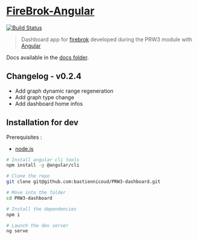 # [FireBrok-Angular](https://bastiennicoud.github.io/FireBrok-Angular/)

[![Build Status](https://travis-ci.com/bastiennicoud/FireBrok-Angular.svg?branch=master)](https://travis-ci.com/bastiennicoud/FireBrok-Angular)

> Dashboard app for [firebrok](https://github.com/CPNV-ES/FireBrok) developed during the PRW3 module with [Angular](https://angular.io)

Docs available in the [docs folder](./docs).

## Changelog - v0.2.4

- Add graph dynamic range regeneration
- Add graph type change
- Add dashboard home infos

## Installation for dev

Prerequisites :
* [node.js](https://nodejs.org/en/)

```sh
# Install angular cli tools
npm install -g @angular/cli

# Clone the repo
git clone git@github.com:bastiennicoud/PRW3-dashboard.git

# Move into the folder
cd PRW3-dashboard

# Install the dependencies
npm i

# Launch the dev server
ng serve
```
